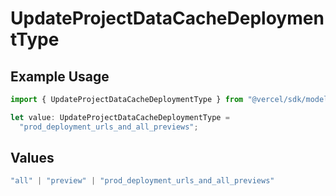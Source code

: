 # UpdateProjectDataCacheDeploymentType

## Example Usage

```typescript
import { UpdateProjectDataCacheDeploymentType } from "@vercel/sdk/models/operations/updateprojectdatacache.js";

let value: UpdateProjectDataCacheDeploymentType =
  "prod_deployment_urls_and_all_previews";
```

## Values

```typescript
"all" | "preview" | "prod_deployment_urls_and_all_previews"
```